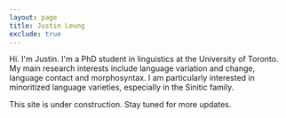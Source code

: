```yaml
---
layout: page
title: Justin Leung
exclude: true
---
```


Hi. I'm Justin. I'm a PhD student in linguistics at the University of Toronto. My main research interests include language variation and change, language contact and morphosyntax. I am particularly interested in minoritized language varieties, especially in the Sinitic family.

This site is under construction. Stay tuned for more updates.
